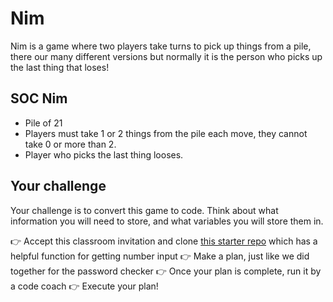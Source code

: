 # Nim

Nim is a game where two players take turns to pick up things from a pile, there our many different versions but normally it is the person who picks up the last thing that loses!

## SOC Nim

- Pile of 21
- Players must take 1 or 2 things from the pile each move, they cannot take 0 or more than 2.
- Player who picks the last thing looses.

## Your challenge

Your challenge is to convert this game to code. Think about what information you will need to store, and what variables you will store them in.

👉 Accept this classroom invitation and clone [this starter repo](https://github.com/SchoolOfCode/nim) which has a helpful function for getting number input
👉 Make a plan, just like we did together for the password checker
👉 Once your plan is complete, run it by a code coach
👉 Execute your plan!
